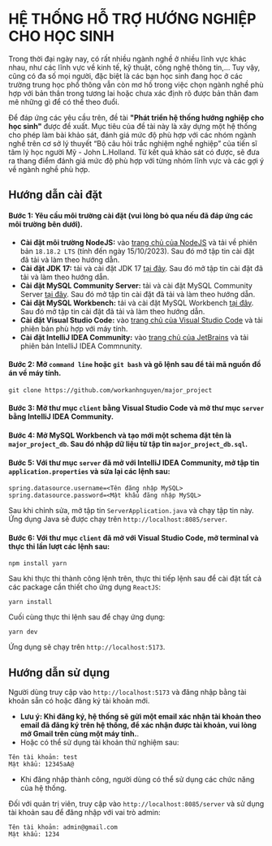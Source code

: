 # HỆ THỐNG HỖ TRỢ HƯỚNG NGHIỆP CHO HỌC SINH
Trong thời đại ngày nay, có rất nhiều ngành nghề ở nhiều lĩnh vực khác nhau, như các lĩnh vực về kinh tế, kỹ thuật, công nghệ thông tin,… Tuy vậy, cũng có đa số mọi người, đặc biệt là các bạn học sinh đang học ở các trường trung học phổ thông vẫn còn mơ hồ trong việc chọn ngành nghề phù hợp với bản thân trong tương lai hoặc chưa xác định rõ được bản thân đam mê những gì để có thể theo đuổi.

Để đáp ứng các yêu cầu trên, đề tài **"Phát triển hệ thống hướng nghiệp cho học sinh"** được đề xuất. Mục tiêu của đề tài này là xây dựng một hệ thống cho phép làm bài khảo sát, đánh giá mức độ phù hợp với các nhóm ngành nghề trên cơ sở lý thuyết “Bộ câu hỏi trắc nghiệm nghề nghiệp” của tiến sĩ tâm lý học người Mỹ - John L.Holland. Từ kết quả khảo sát có được, sẽ đưa ra thang điểm đánh giá mức độ phù hợp với từng nhóm lĩnh vực và các gợi ý về ngành nghề phù hợp.
## Hướng dẫn cài đặt
#### Bước 1: Yêu cầu môi trường cài đặt (vui lòng bỏ qua nếu đã đáp ứng các môi trường bên dưới).
* **Cài đặt môi trường NodeJS:** vào [trang chủ của NodeJS](https://nodejs.org) và tải về phiên bản `18.18.2 LTS` (tính đến ngày 15/10/2023). Sau đó mở tập tin cài đặt đã tải và làm theo hướng dẫn.
* **Cài đặt JDK 17:** tải và cài đặt JDK 17 [tại đây](https://download.oracle.com/java/17/archive/jdk-17.0.8_windows-x64_bin.exe (sha256 )). Sau đó mở tập tin cài đặt đã tải và làm theo hướng dẫn.
* **Cài đặt MySQL Community Server:** tải và cài đặt MySQL Community Server [tại đây](https://dev.mysql.com/get/Downloads/MySQL-8.1/mysql-8.1.0-winx64.msi). Sau đó mở tập tin cài đặt đã tải và làm theo hướng dẫn.
* **Cài đặt MySQL Workbench:** tải và cài đặt MySQL Workbench [tại đây](https://dev.mysql.com/get/Downloads/MySQLGUITools/mysql-workbench-community-8.0.34-winx64.msi). Sau đó mở tập tin cài đặt đã tải và làm theo hướng dẫn.
* **Cài đặt Visual Studio Code:** vào [trang chủ của Visual Studio Code](https://code.visualstudio.com/download) và tải phiên bản phù hợp với máy tính.
* **Cài đặt IntelliJ IDEA Community:** vào [trang chủ của JetBrains](https://www.jetbrains.com/idea/download/?section=windows) và tải phiên bản IntelliJ IDEA Commnunity.
  
#### Bước 2: Mở `command line` hoặc `git bash` và gõ lệnh sau để tải mã nguồn đồ án về máy tính.
```
git clone https://github.com/workanhnguyen/major_project
```
#### Bước 3: Mở thư mục `client` bằng **Visual Studio Code** và mở thư mục `server` bằng **IntelliJ IDEA Community**.

#### Bước 4: Mở **MySQL Workbench** và tạo mới một schema đặt tên là `major_project_db`. Sau đó nhập dữ liệu từ tập tin `major_project_db.sql`.

#### Bước 5: Với thư mục `server` đã mở với **IntelliJ IDEA Community**, mở tập tin `application.properties` và sửa lại các lệnh sau:
```
spring.datasource.username=<Tên đăng nhập MySQL>
spring.datasource.password=<Mật khẩu đăng nhập MySQL>
```
Sau khi chỉnh sửa, mở tập tin `ServerApplication.java` và chạy tập tin này. Ứng dụng Java sẽ được chạy trên `http://localhost:8085/server`.

#### Bước 6: Với thư mục `client` đã mở với **Visual Studio Code**, mở terminal và thực thi lần lượt các lệnh sau:
```
npm install yarn
```
Sau khi thực thi thành công lệnh trên, thực thi tiếp lệnh sau để cài đặt tất cả các package cần thiết cho ứng dụng `ReactJS`:
```
yarn install
```
Cuối cùng thực thi lệnh sau để chạy ứng dụng:
```
yarn dev
```
Ứng dụng sẽ chạy trên `http://localhost:5173`.

## Hướng dẫn sử dụng
Người dùng truy cập vào `http://localhost:5173` và đăng nhập bằng tài khoản sẵn có hoặc đăng ký tài khoản mới. 
* **Lưu ý: Khi đăng ký, hệ thống sẽ gửi một email xác nhận tài khoản theo email đã đăng ký trên hệ thống, để xác nhận được tài khoản, vui lòng mở Gmail trên cùng một máy tính.**.
* Hoặc có thể sử dụng tài khoản thử nghiệm sau:
```
Tên tài khoản: test
Mật khẩu: 12345aA@
```
* Khi đăng nhập thành công, người dùng có thể sử dụng các chức năng của hệ thống.

Đối với quản trị viên, truy cập vào `http://localhost:8085/server` và sử dụng tài khoản sau để đăng nhập với vai trò admin:
```
Tên tài khoản: admin@gmail.com
Mật khẩu: 1234
```
